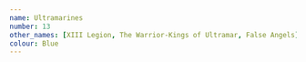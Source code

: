 ```yaml
---
name: Ultramarines
number: 13
other_names: [XIII Legion, The Warrior-Kings of Ultramar, False Angels]
colour: Blue
---
```

